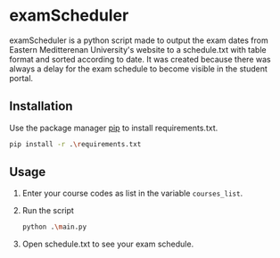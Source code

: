# examScheduler

examScheduler is a python script made to output the exam dates from Eastern Meditterenan University's website to a schedule.txt with table format and sorted according to date. It was created because there was always a delay for the exam schedule to become visible in the student portal.

## Installation

Use the package manager [pip](https://pip.pypa.io/en/stable/) to install requirements.txt.

```bash
pip install -r .\requirements.txt
```

## Usage

1. Enter your course codes as list in the variable `courses_list`.

2. Run the script

   ```bash
   python .\main.py
   ```

3. Open schedule.txt to see your exam schedule.
